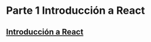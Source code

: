 # Parte 1 Introducción a React
## [Introducción a React](https://fullstackopen.com/es/part1/introduccion_a_react)
